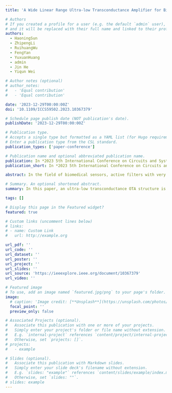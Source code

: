 ```yaml
---
title: 'A Wide Linear Range Ultra-low Transconductance Amplifier for Biomedical Sensor Applications'

# Authors
# If you created a profile for a user (e.g. the default `admin` user), write the username (folder name) here
# and it will be replaced with their full name and linked to their profile.
authors:
  - HaoningSun
  - ZhipengLi
  - RuihuangWu
  - FengYan
  - YuxuanHuang
  - admin
  - Jin He
  - Yiqun Wei

# Author notes (optional)
# author_notes:
#   - 'Equal contribution'
#   - 'Equal contribution'

date: '2023-12-29T00:00:00Z'
doi: '10.1109/ICCS59502.2023.10367379'

# Schedule page publish date (NOT publication's date).
publishDate: '2023-12-29T00:00:00Z'

# Publication type.
# Accepts a single type but formatted as a YAML list (for Hugo requirements).
# Enter a publication type from the CSL standard.
publication_types: ['paper-conference']

# Publication name and optional abbreviated publication name.
publication: In *2023 5th International Conference on Circuits and Systems (ICCS)*, 2023, pp. 99-103.
publication_short: In *2023 5th International Conference on Circuits and Systems (ICCS)*, 2023, pp. 99-103

abstract: In the field of biomedical sensors, active filters with very low cutoff frequencies are required because of the weak electrical signals from the human body. The Gm-C filters are more prominent among the filter designs, which consist of an operational transconductance amplifier (OTA) and a capacitor. The key design issues are transconductance and linearity. In this paper, a new ultra-low transconductance OTA structure is proposed. The basic idea is to extend the linear input range of the OTA using the source degeneration pseudo-resistor technique and the bulk-driven technique. The transconductance is reduced by using series-parallel current mirrors for the OTA. This ultra-low transconductance OTA has an extremely low bias current of 0.1nA and a shunt factor of 100, reducing the OTA transconductance to 0.4 ps with 39.55 μVrms noise. It also increases the linear input range from ±50 mV to ±2.5 V, extending it by a factor of 50.

# Summary. An optional shortened abstract.
summary: In this paper, an ultra-low transconductance OTA structure is proposed. 

tags: []

# Display this page in the Featured widget?
featured: true

# Custom links (uncomment lines below)
# links:
# - name: Custom Link
#   url: http://example.org

url_pdf: ''
url_code: ''
url_dataset: ''
url_poster: ''
url_project: ''
url_slides: ''
url_source: 'https://ieeexplore.ieee.org/document/10367379'
url_video: ''

# Featured image
# To use, add an image named `featured.jpg/png` to your page's folder.
image:
  # caption: 'Image credit: [**Unsplash**](https://unsplash.com/photos/pLCdAaMFLTE)'
  focal_point: ''
  preview_only: false

# Associated Projects (optional).
#   Associate this publication with one or more of your projects.
#   Simply enter your project's folder or file name without extension.
#   E.g. `internal-project` references `content/project/internal-project/index.md`.
#   Otherwise, set `projects: []`.
# projects:
#   - example

# Slides (optional).
#   Associate this publication with Markdown slides.
#   Simply enter your slide deck's filename without extension.
#   E.g. `slides: "example"` references `content/slides/example/index.md`.
#   Otherwise, set `slides: ""`.
# slides: example
---
```


<!-- {{% callout note %}}
Click the _Cite_ button above to demo the feature to enable visitors to import publication metadata into their reference management software.
{{% /callout %}}

{{% callout note %}}
Create your slides in Markdown - click the _Slides_ button to check out the example.
{{% /callout %}} -->

<!-- Add the publication's **full text** or **supplementary notes** here. You can use rich formatting such as including [code, math, and images](https://docs.hugoblox.com/content/writing-markdown-latex/). -->
